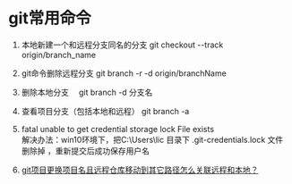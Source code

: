<h1>git常用命令</h1>

1. 本地新建一个和远程分支同名的分支                  git checkout --track origin/branch_name

2. git命令删除远程分支                              git branch -r -d origin/branchName

3. 删除本地分支　                                   git branch -d 分支名

4. 查看项目分支（包括本地和远程）                     git branch -a

5. fatal unable to get credential storage lock File exists       
   解决办法：win10环境下，把C:\Users\lic 目录下  .git-credentials.lock 文件删除掉 ，重新提交后成功保存用户名

6. [git项目更换项目名且远程仓库移动到其它路径怎么关联远程和本地？](https://docs.qq.com/doc/DUGdjR0Z0TGl0c29Y)

